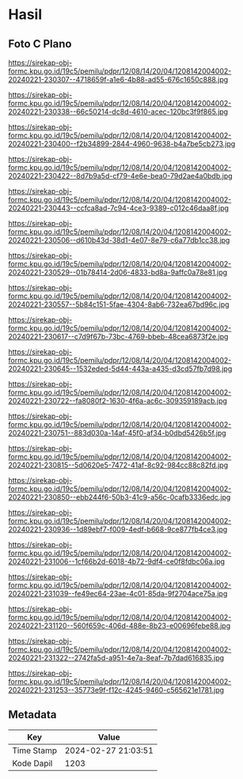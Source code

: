 # Hasil

## Foto C Plano

https://sirekap-obj-formc.kpu.go.id/19c5/pemilu/pdpr/12/08/14/20/04/1208142004002-20240221-230307--4718659f-a1e6-4b88-ad55-676c1650c888.jpg

https://sirekap-obj-formc.kpu.go.id/19c5/pemilu/pdpr/12/08/14/20/04/1208142004002-20240221-230338--66c50214-dc8d-4610-acec-120bc3f9f865.jpg

https://sirekap-obj-formc.kpu.go.id/19c5/pemilu/pdpr/12/08/14/20/04/1208142004002-20240221-230400--f2b34899-2844-4960-9638-b4a7be5cb273.jpg

https://sirekap-obj-formc.kpu.go.id/19c5/pemilu/pdpr/12/08/14/20/04/1208142004002-20240221-230422--8d7b9a5d-cf79-4e6e-bea0-79d2ae4a0bdb.jpg

https://sirekap-obj-formc.kpu.go.id/19c5/pemilu/pdpr/12/08/14/20/04/1208142004002-20240221-230443--ccfca8ad-7c94-4ce3-9389-c012c46daa8f.jpg

https://sirekap-obj-formc.kpu.go.id/19c5/pemilu/pdpr/12/08/14/20/04/1208142004002-20240221-230506--d610b43d-38d1-4e07-8e79-c6a77db1cc38.jpg

https://sirekap-obj-formc.kpu.go.id/19c5/pemilu/pdpr/12/08/14/20/04/1208142004002-20240221-230529--01b78414-2d06-4833-bd8a-9affc0a78e81.jpg

https://sirekap-obj-formc.kpu.go.id/19c5/pemilu/pdpr/12/08/14/20/04/1208142004002-20240221-230557--5b84c151-5fae-4304-8ab6-732ea67bd96c.jpg

https://sirekap-obj-formc.kpu.go.id/19c5/pemilu/pdpr/12/08/14/20/04/1208142004002-20240221-230617--c7d9f67b-73bc-4769-bbeb-48cea6873f2e.jpg

https://sirekap-obj-formc.kpu.go.id/19c5/pemilu/pdpr/12/08/14/20/04/1208142004002-20240221-230645--1532eded-5d44-443a-a435-d3cd57fb7d98.jpg

https://sirekap-obj-formc.kpu.go.id/19c5/pemilu/pdpr/12/08/14/20/04/1208142004002-20240221-230722--fa8080f2-1630-4f6a-ac6c-309359189acb.jpg

https://sirekap-obj-formc.kpu.go.id/19c5/pemilu/pdpr/12/08/14/20/04/1208142004002-20240221-230751--883d030a-14af-45f0-af34-b0dbd5426b5f.jpg

https://sirekap-obj-formc.kpu.go.id/19c5/pemilu/pdpr/12/08/14/20/04/1208142004002-20240221-230815--5d0620e5-7472-41af-8c92-984cc88c82fd.jpg

https://sirekap-obj-formc.kpu.go.id/19c5/pemilu/pdpr/12/08/14/20/04/1208142004002-20240221-230850--ebb244f6-50b3-41c9-a56c-0cafb3336edc.jpg

https://sirekap-obj-formc.kpu.go.id/19c5/pemilu/pdpr/12/08/14/20/04/1208142004002-20240221-230936--1d89ebf7-f009-4edf-b668-9ce877fb4ce3.jpg

https://sirekap-obj-formc.kpu.go.id/19c5/pemilu/pdpr/12/08/14/20/04/1208142004002-20240221-231006--1cf66b2d-6018-4b72-9df4-ce0f8fdbc06a.jpg

https://sirekap-obj-formc.kpu.go.id/19c5/pemilu/pdpr/12/08/14/20/04/1208142004002-20240221-231039--fe49ec64-23ae-4c01-85da-9f2704ace75a.jpg

https://sirekap-obj-formc.kpu.go.id/19c5/pemilu/pdpr/12/08/14/20/04/1208142004002-20240221-231120--560f659c-406d-488e-8b23-e00696febe88.jpg

https://sirekap-obj-formc.kpu.go.id/19c5/pemilu/pdpr/12/08/14/20/04/1208142004002-20240221-231322--2742fa5d-a951-4e7a-8eaf-7b7dad616835.jpg

https://sirekap-obj-formc.kpu.go.id/19c5/pemilu/pdpr/12/08/14/20/04/1208142004002-20240221-231253--35773e9f-f12c-4245-9460-c565621e1781.jpg


## Metadata

| Key        | Value               |
| ---------- | ------------------- |
| Time Stamp | 2024-02-27 21:03:51 |
| Kode Dapil | 1203                |



